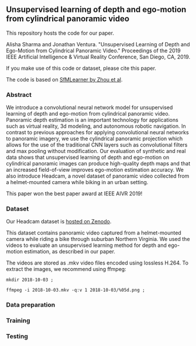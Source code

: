 ## Unsupervised learning of depth and ego-motion from cylindrical panoramic video

This repository hosts the code for our paper.

Alisha Sharma and Jonathan Ventura.  "Unsupervised Learning of Depth and Ego-Motion from Cylindrical Panoramic Video."  Proceedings of the 2019 IEEE Artificial Intelligence & Virtual Reality Conference, San Diego, CA, 2019.

If you make use of this code or dataset, please cite this paper.

The code is based on [SfMLearner by Zhou et al](https://github.com/tinghuiz/SfMLearner).

### Abstract

We introduce a convolutional neural network model for unsupervised learning of depth and ego-motion from cylindrical panoramic video. Panoramic depth estimation is an important technology for applications such as virtual reality, 3d modeling, and autonomous robotic navigation. In contrast to previous approaches for applying convolutional neural networks to panoramic imagery, we use the cylindrical panoramic projection which allows for the use of the traditional CNN layers such as convolutional filters and max pooling without modification. Our evaluation of synthetic and real data shows that unsupervised learning of depth and ego-motion on cylindrical panoramic images can produce high-quality depth maps and that an increased field-of-view improves ego-motion estimation accuracy. We also introduce Headcam, a novel dataset of panoramic video collected from a helmet-mounted camera while biking in an urban setting.

This paper won the best paper award at IEEE AIVR 2019!

### Dataset

Our Headcam dataset is [hosted on Zenodo](https://zenodo.org/record/3520963).

This dataset contains panoramic video captured from a helmet-mounted camera while riding a bike through suburban Northern Virginia.  We used the videos to evaluate an unsupervised learning method for depth and ego-motion estimation, as described in our paper.
 
The videos are stored as .mkv video files encoded using lossless H.264.  To extract the images, we recommend using ffmpeg:

    mkdir 2018-10-03 ;

    ffmpeg -i 2018-10-03.mkv -q:v 1 2018-10-03/%05d.png ;
    
### Data preparation

### Training

### Testing

